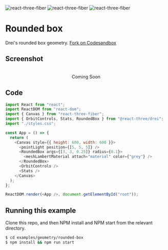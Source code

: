 ![react-three-fiber](https://img.shields.io/badge/dynamic/json?url=https://raw.githubusercontent.com/onion2k/r3f-by-example/develop/examples/geometry/rounded-box/package.json&label=react-three-fiber&query=$.dependencies['react-three-fiber']&color=green) ![react-three-fiber](https://img.shields.io/badge/dynamic/json?url=https://raw.githubusercontent.com/onion2k/r3f-by-example/develop/examples/geometry/rounded-box/package.json&label=three&query=$.dependencies['three']&color=green) ![react-three-fiber](https://img.shields.io/badge/dynamic/json?url=https://raw.githubusercontent.com/onion2k/r3f-by-example/develop/examples/geometry/rounded-box/package.json&label=@react-three/drei&query=$.dependencies['@react-three/drei']&color=green)

# Rounded box

Drei's rounded box geometry. [Fork on Codesandbox](https://githubbox.com/onion2k/r3f-by-example/tree/develop/examples/geometry/rounded-box)

## Screenshot
<div align="center">
  <br>
    Coming Soon
  <br>
</div>

## Code
```js
import React from "react";
import ReactDOM from "react-dom";
import { Canvas } from "react-three-fiber";
import { OrbitControls, Stats, RoundedBox } from "@react-three/drei";
import "./styles.css";

const App = () => {
  return (
    <Canvas style={{ height: 600, width: 600 }}>
      <pointLight position={[5, 5, 5]} />
      <RoundedBox args={[3, 3, 0.25]} radius={0.1}>
        <meshLambertMaterial attach="material" color={"grey"} />
      </RoundedBox>
      <OrbitControls />
      <Stats />
    </Canvas>
  );
};

ReactDOM.render(<App />, document.getElementById("root"));

```

## Running this example

Clone this repo, and then NPM install and NPM start from the relevant directory.

```bash
$ cd examples/geometry/rounded-box
$ npm install && npm run start
```